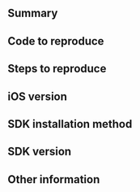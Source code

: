 <!--
Please only open issues here for bugs or feature requests.

If you have questions about your Radar integration, please email us at support@radar.io instead.
-->

## Summary

## Code to reproduce

## Steps to reproduce

## iOS version

## SDK installation method

## SDK version

## Other information
